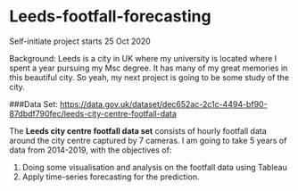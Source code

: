 # Leeds-footfall-forecasting

Self-initiate project starts 25 Oct 2020

Background: 
Leeds is a city in UK where my university is located where I spent a year pursuing my Msc degree.
It has many of my great memories in this beautiful city. So yeah, my next project is going to be some study of the city.

###Data Set:
https://data.gov.uk/dataset/dec652ac-2c1c-4494-bf90-87dbdf790fec/leeds-city-centre-footfall-data

The **Leeds city centre footfall data set** consists of hourly footfall data around the city centre captured by 7 cameras.
I am going to take 5 years of data from 2014-2019, with the objectives of:
1. Doing some visualisation and analysis on the footfall data using Tableau
2. Apply time-series forecasting for the prediction.
